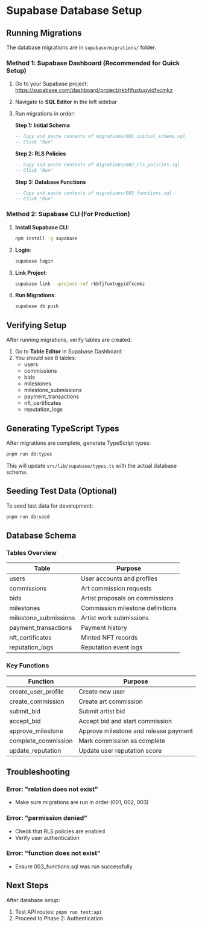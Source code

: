 # Supabase Database Setup

## Running Migrations

The database migrations are in `supabase/migrations/` folder.

### Method 1: Supabase Dashboard (Recommended for Quick Setup)

1. Go to your Supabase project: https://supabase.com/dashboard/project/rkbfjfuxtugyidfxcmkz

2. Navigate to **SQL Editor** in the left sidebar

3. Run migrations in order:

   **Step 1: Initial Schema**
   ```sql
   -- Copy and paste contents of migrations/001_initial_schema.sql
   -- Click "Run"
   ```

   **Step 2: RLS Policies**
   ```sql
   -- Copy and paste contents of migrations/002_rls_policies.sql
   -- Click "Run"
   ```

   **Step 3: Database Functions**
   ```sql
   -- Copy and paste contents of migrations/003_functions.sql
   -- Click "Run"
   ```

### Method 2: Supabase CLI (For Production)

1. **Install Supabase CLI**:
   ```bash
   npm install -g supabase
   ```

2. **Login**:
   ```bash
   supabase login
   ```

3. **Link Project**:
   ```bash
   supabase link --project-ref rkbfjfuxtugyidfxcmkz
   ```

4. **Run Migrations**:
   ```bash
   supabase db push
   ```

## Verifying Setup

After running migrations, verify tables are created:

1. Go to **Table Editor** in Supabase Dashboard
2. You should see 8 tables:
   - users
   - commissions
   - bids
   - milestones
   - milestone_submissions
   - payment_transactions
   - nft_certificates
   - reputation_logs

## Generating TypeScript Types

After migrations are complete, generate TypeScript types:

```bash
pnpm run db:types
```

This will update `src/lib/supabase/types.ts` with the actual database schema.

## Seeding Test Data (Optional)

To seed test data for development:

```bash
pnpm run db:seed
```

## Database Schema

### Tables Overview

| Table | Purpose |
|-------|---------|
| users | User accounts and profiles |
| commissions | Art commission requests |
| bids | Artist proposals on commissions |
| milestones | Commission milestone definitions |
| milestone_submissions | Artist work submissions |
| payment_transactions | Payment history |
| nft_certificates | Minted NFT records |
| reputation_logs | Reputation event logs |

### Key Functions

| Function | Purpose |
|----------|---------|
| create_user_profile | Create new user |
| create_commission | Create art commission |
| submit_bid | Submit artist bid |
| accept_bid | Accept bid and start commission |
| approve_milestone | Approve milestone and release payment |
| complete_commission | Mark commission as complete |
| update_reputation | Update user reputation score |

## Troubleshooting

### Error: "relation does not exist"
- Make sure migrations are run in order (001, 002, 003)

### Error: "permission denied"
- Check that RLS policies are enabled
- Verify user authentication

### Error: "function does not exist"
- Ensure 003_functions.sql was run successfully

## Next Steps

After database setup:
1. Test API routes: `pnpm run test:api`
2. Proceed to Phase 2: Authentication
